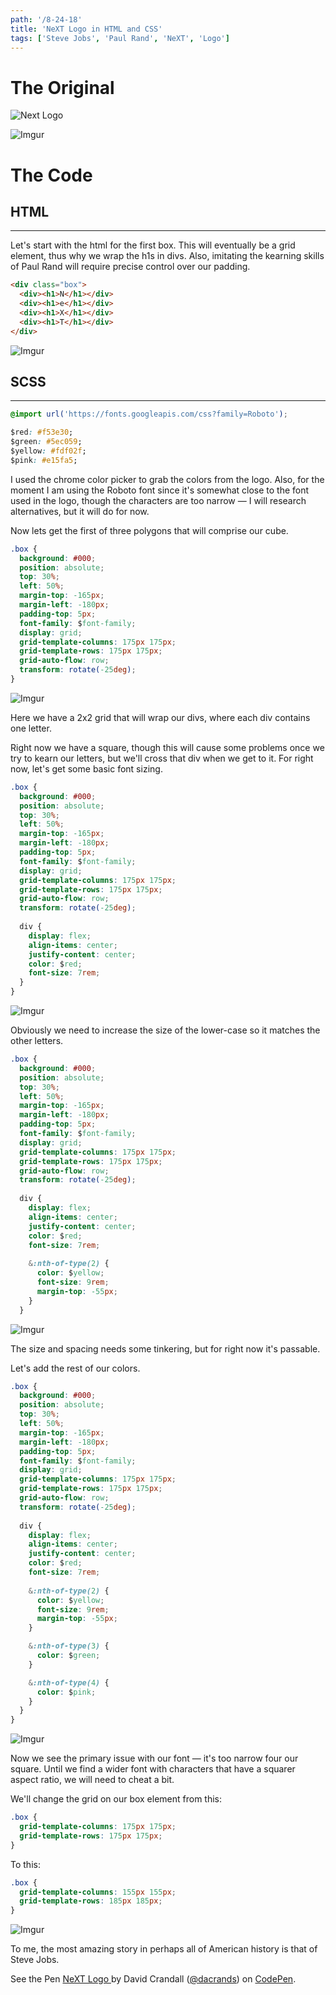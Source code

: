 ```yaml
---
path: '/8-24-18'
title: 'NeXT Logo in HTML and CSS'
tags: ['Steve Jobs', 'Paul Rand', 'NeXT', 'Logo']
---
```


# The Original

![Next Logo](https://www.logodesignlove.com/images/classic/next-logo-paul-rand.jpg)

![Imgur](https://i.imgur.com/TwwHjONl.jpg)

# The Code

## HTML
___
Let's start with the html for the first box. This will eventually be a grid element, thus why we wrap the h1s in divs. Also, imitating the kearning skills of Paul Rand will require precise control over our padding.


```html
<div class="box">
  <div><h1>N</h1></div>
  <div><h1>e</h1></div>
  <div><h1>X</h1></div>
  <div><h1>T</h1></div>
</div>
```
![Imgur](https://i.imgur.com/w0b1MpOl.jpg)

<!-- <div style="background: #000"> -->
## SCSS
<!-- </div> -->
___

```css
@import url('https://fonts.googleapis.com/css?family=Roboto');

$red: #f53e30;
$green: #5ec059;
$yellow: #fdf02f;
$pink: #e15fa5;
```
I used the chrome color picker to grab the colors from the logo. Also, for the moment I am using the Roboto font since it's somewhat close to the font used in the logo, though the characters are too narrow &mdash; I will research alternatives, but it will do for now.


Now lets get the first of three polygons that will comprise our cube.

```css
.box {
  background: #000;
  position: absolute;
  top: 30%;
  left: 50%;
  margin-top: -165px;
  margin-left: -180px;  
  padding-top: 5px;
  font-family: $font-family;
  display: grid;
  grid-template-columns: 175px 175px;
  grid-template-rows: 175px 175px;
  grid-auto-flow: row;
  transform: rotate(-25deg);
}
```
![Imgur](https://i.imgur.com/QouIPJZl.jpg)

Here we have a 2x2 grid that will wrap our divs, where each div contains one letter.

Right now we have a square, though this will cause some problems once we try to kearn our letters, but we'll cross that div when we get to it. For right now, let's get some basic font sizing.

```css
.box {
  background: #000;
  position: absolute;
  top: 30%;
  left: 50%;
  margin-top: -165px;
  margin-left: -180px;  
  padding-top: 5px;
  font-family: $font-family;
  display: grid;
  grid-template-columns: 175px 175px;
  grid-template-rows: 175px 175px;
  grid-auto-flow: row;
  transform: rotate(-25deg);
  
  div {
    display: flex;
    align-items: center;
    justify-content: center;
    color: $red;   
    font-size: 7rem;
  }
}
```

![Imgur](https://i.imgur.com/JtGOiCol.jpg)

Obviously we need to increase the size of the lower-case so it matches the other letters.

```css
.box {  
  background: #000;
  position: absolute;
  top: 30%;
  left: 50%;
  margin-top: -165px;
  margin-left: -180px;  
  padding-top: 5px;
  font-family: $font-family;
  display: grid;
  grid-template-columns: 175px 175px;
  grid-template-rows: 175px 175px;
  grid-auto-flow: row;
  transform: rotate(-25deg);
  
  div {
    display: flex;
    align-items: center;
    justify-content: center;    
    color: $red;   
    font-size: 7rem;
  
    &:nth-of-type(2) {
      color: $yellow;
      font-size: 9rem;
      margin-top: -55px;
    }
  }
```

![Imgur](https://i.imgur.com/AUfh3Ofl.jpg)

The size and spacing needs some tinkering, but for right now it's passable.

Let's add the rest of our colors.


```css
.box {
  background: #000;
  position: absolute;
  top: 30%;
  left: 50%;
  margin-top: -165px;
  margin-left: -180px;  
  padding-top: 5px;
  font-family: $font-family;
  display: grid;
  grid-template-columns: 175px 175px;
  grid-template-rows: 175px 175px;
  grid-auto-flow: row;
  transform: rotate(-25deg);
  
  div {
    display: flex;
    align-items: center;
    justify-content: center;
    color: $red;   
    font-size: 7rem;
  
    &:nth-of-type(2) {
      color: $yellow;
      font-size: 9rem;
      margin-top: -55px;
    }

    &:nth-of-type(3) {
      color: $green;
    }

    &:nth-of-type(4) {
      color: $pink;
    }
  }
}
```
![Imgur](https://i.imgur.com/yVxOZL5l.jpg)

Now we see the primary issue with our font &mdash; it's too narrow four our square. Until we find a wider font with characters that have a squarer aspect ratio, we will need to cheat a bit.

We'll change the grid on our box element from this:

```css
.box {
  grid-template-columns: 175px 175px;
  grid-template-rows: 175px 175px;
}
```

To this:

```css
.box {
  grid-template-columns: 155px 155px;
  grid-template-rows: 185px 185px;
}
```

![Imgur](https://i.imgur.com/WpW3e2Pl.jpg)

To me, the most amazing story in perhaps all of American history is that of Steve Jobs.

<p data-height="827" data-theme-id="0" data-slug-hash="qMOXeR" data-default-tab="result" data-user="dacrands" data-pen-title="NeXT Logo " class="codepen">See the Pen <a href="https://codepen.io/dacrands/pen/qMOXeR/">NeXT Logo </a> by David Crandall (<a href="https://codepen.io/dacrands">@dacrands</a>) on <a href="https://codepen.io">CodePen</a>.</p>
<script async src="https://static.codepen.io/assets/embed/ei.js"></script>

